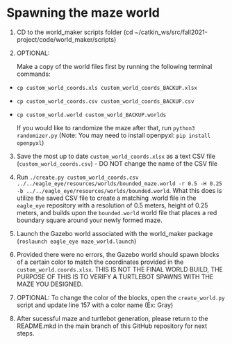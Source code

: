 # Spawning the maze world

1) CD to the world_maker scripts folder (cd ~/catkin_ws/src/fall2021-project/code/world_maker/scripts)

2) OPTIONAL: 

    Make a copy of the world files first by running the following terminal commands:

- `cp custom_world_coords.xls custom_world_coords_BACKUP.xlsx`
- `cp custom_world_coords.csv custom_world_coords_BACKUP.csv`
- `cp custom_world.world custom_world_BACKUP.worlds`

  If you would like to randomize the maze after that, run `python3 randomizer.py` (Note: You may need to install openpyxl: `pip install openpyxl`)

3) Save the most up to date `custom_world_coords.xlsx` as a text CSV file (`custom_world_coords.csv`) - DO NOT change the name of the CSV file

4) Run `./create.py custom_world_coords.csv ../../eagle_eye/resources/worlds/bounded_maze.world -r 0.5 -H 0.25 -b ../../eagle_eye/resources/worlds/bounded.world`. What this does is utilize the saved CSV file to create a matching .world file in the `eagle_eye` repository with a resolution of 0.5 meters, height of 0.25 meters, and builds upon the `bounded.world` world file that places a red boundary square around your newly formed maze.

5) Launch the Gazebo world associated with the world_maker package (`roslaunch eagle_eye maze_world.launch`)

6) Provided there were no errors, the Gazebo world should spawn blocks of a certain color to match the coordinates provided in the `custom_world.coords.xlsx`. THIS IS NOT THE FINAL WORLD BUILD, THE PURPOSE OF THIS IS TO VERIFY A TURTLEBOT SPAWNS WITH THE MAZE YOU DESIGNED.

7) OPTIONAL: To change the color of the blocks, open the `create_world.py` script and update line 157 with a color name (Ex: Gray)

8) After sucessful maze and turtlebot generation, please return to the README.mkd in the main branch of this GitHub repository for next steps.
